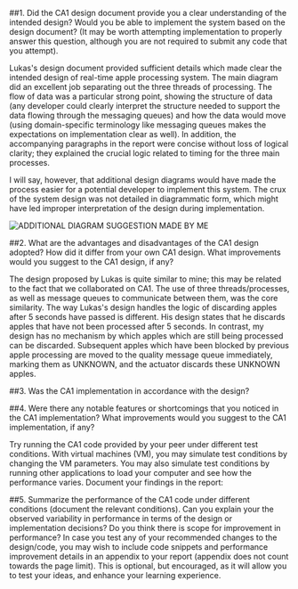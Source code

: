 ##1. Did the CA1 design document provide you a clear understanding of the intended design? Would you be able to implement the system based on the design document? (It may be worth attempting implementation to properly answer this question, although you are not required to submit any code that you attempt).

Lukas's design document provided sufficient details which made clear the intended design of real-time apple processing system. The main diagram did an excellent job separating out the three threads of processing. The flow of data was a particular strong point, showing the structure of data (any developer could clearly interpret the structure needed to support the data flowing through the messaging queues) and how the data would move (using domain-specific terminology like messaging queues makes the expectations on implementation clear as well).  In addition, the accompanying paragraphs in the report were concise without loss of logical clarity; they explained the crucial logic related to timing for the three main processes.

I will say, however, that additional design diagrams would have made the process easier for a potential developer to implement this system.  The crux of the system design was not detailed in diagrammatic form, which might have led improper interpretation of the design during implementation.

![ADDITIONAL DIAGRAM SUGGESTION MADE BY ME](path/to/where.png)

##2. What are the advantages and disadvantages of the CA1 design adopted? How did it differ from your own CA1 design. What improvements would you suggest to the CA1 design, if any?

The design proposed by Lukas is quite similar to mine;  this may be related to the fact that we collaborated on CA1. The use of three threads/processes, as well as message queues to communicate between them, was the core similarity. The way Lukas's design handles the logic of discarding apples after 5 seconds have passed is different.  His design states that he discards apples that have not been processed after 5 seconds.  In contrast, my design has no mechanism by which apples which are still being processed can be discarded.  Subsequent apples which have been blocked by previous apple processing are moved to the quality message queue immediately, marking them as UNKNOWN, and the actuator discards these UNKNOWN apples.

##3. Was the CA1 implementation in accordance with the design?

##4. Were there any notable features or shortcomings that you noticed in the CA1 implementation? What improvements would you suggest to the CA1 implementation, if any?

Try running the CA1 code provided by your peer under different test conditions. With virtual
machines (VM), you may simulate test conditions by changing the VM parameters. You may also
simulate test conditions by running other applications to load your computer and see how the
performance varies. Document your findings in the report:

##5. Summarize the performance of the CA1 code under different conditions (document the relevant conditions). Can you explain your the observed variability in performance in terms of the design or implementation decisions? Do you think there is scope for improvement in performance? In case you test any of your recommended changes to the design/code, you may wish to include code snippets and performance improvement details in an appendix to your report (appendix does not count towards the page limit). This is optional, but encouraged, as it will allow you to test your ideas, and enhance your learning experience.